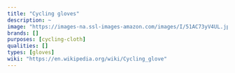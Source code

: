 ```yaml
---
title: "Cycling gloves"
description: ~
image: "https://images-na.ssl-images-amazon.com/images/I/51AC73yV4UL.jpg"
brands: []
purposes: [cycling-cloth]
qualities: []
types: [gloves]
wiki: "https://en.wikipedia.org/wiki/Cycling_glove"
---
```

